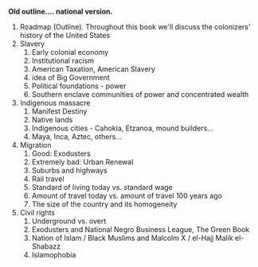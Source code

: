 **Old outline.... national version.**

1. Roadmap (Outline). Throughout this book we'll discuss the colonizers' history of the United States
1. Slavery
    1. Early colonial economy
    1. Institutional racism
    1. American Taxation, American Slavery
    1. idea of Big Government
    1. Political foundations - power
    1. Southern enclave communities of power and concentrated wealth
1. Indigenous massacre
    1. Manifest Destiny
    1. Native lands
    1. Indigenous cities - Cahokia, Etzanoa, mound builders... 
    1. Maya, Inca, Aztec, others...
1. Migration
    1. Good: Exodusters
    1. Extremely bad: Urban Renewal
    1. Suburbs and highways
    1. Rail travel
    1. Standard of living today vs. standard wage
    1. Amount of travel today vs. amount of travel 100 years ago
    1. The size of the country and its homogeneity
1. Civil rights
    1. Underground vs. overt
    1. Exodusters and National Negro Business League, The Green Book
    1. Nation of Islam / Black Muslims and Malcolm X / el-Hajj Malik el-Shabazz
    1. Islamophobia
    
    
